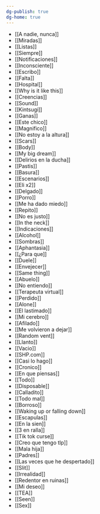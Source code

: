 ```yaml
---
dg-publish: true
dg-home: true
---
```

- [[A nadie, nunca]]
- [[Miradas]]
- [[Listas]]
- [[Siempre]]
- [[Notificaciones]]
- [[Inconsciente]]
- [[Escribo]]
- [[Falta]]
- [[Hospital]]
- [[Why is it like this]]
- [[Creencias]]
- [[Sound]]
- [[Kintsugi]]
- [[Ganas]]
- [[Este chico]]
- [[Magnifico]]
- [[No estoy a la altura]]
- [[Scars]]
- [[Body]]
- [[My big dream]]
- [[Delirios en la ducha]]
- [[Pastis]]
- [[Basura]]
- [[Escenarios]]
- [[Eli x2]]
- [[Delgado]]
- [[Porro]]
- [[Me ha dado miedo]]
- [[Repito]]
- [[No es justo]]
- [[In the neck]]
- [[Indicaciones]]
- [[Alcohol]]
- [[Sombras]]
- [[Aphantasia]]
- [[¿Para que]]
- [[Duele]]
- [[Envejecer]]
- [[Same thing]]
- [[Abuelo]]
- [[No entiendo]]
- [[Terapeuta virtual]]
- [[Perdido]]
- [[Alone]]
- [[El lastimado]]
- [[Mi cerebro]]
- [[Afilado]]
- [[Me volvieron a dejar]]
- [[Random vent]]
- [[Llanto]]
- [[Vacio]]
- [[SHP.com]]
- [[Casi lo hago]]
- [[Cronico]]
- [[En que piensas]]
- [[Todo]]
- [[Disposable]]
- [[Calladito]]
- [[Todo mal]]
- [[Borroso]]
- [[Waking up or falling down]]
- [[Escapulas]]
- [[En la sien]]
- [[3 en ralla]]
- [[Tik tok curse]]
- [[Creo que tengo tlp]]
- [[Mala hija]]
- [[Padres]]
- [[Las veces que he despertado]]
- [[Slit]]
- [[Irrealidad]]
- [[Redentor en ruinas]]
- [[Mi deseo]]
- [[TEA]]
- [[Seen]]
- [[Sex]]
